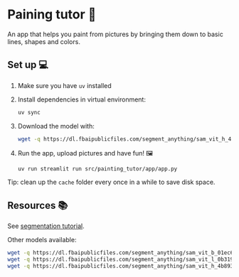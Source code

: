 # Paining tutor 🎨

An app that helps you paint from pictures by bringing them down to basic lines, shapes and colors.

## Set up 💻

1. Make sure you have `uv` installed
2. Install dependencies in virtual environment:

    ```bash
    uv sync
    ```

3. Download the model with:

    ```bash
    wget -q https://dl.fbaipublicfiles.com/segment_anything/sam_vit_h_4b8939.pth -P model
    ```

4. Run the app, upload pictures and have fun! 🖼️

    ```bash
    uv run streamlit run src/painting_tutor/app/app.py
    ```

Tip: clean up the `cache` folder every once in a while to save disk space.

## Resources 📚

See [segmentation tutorial](https://colab.research.google.com/github/roboflow-ai/notebooks/blob/main/notebooks/how-to-segment-anything-with-sam.ipynb?ref=blog.roboflow.com#scrollTo=Aszw1OxBwowI).

Other models available:

```bash
wget -q https://dl.fbaipublicfiles.com/segment_anything/sam_vit_b_01ec64.pth -P model
wget -q https://dl.fbaipublicfiles.com/segment_anything/sam_vit_l_0b3195.pth -P model
wget -q https://dl.fbaipublicfiles.com/segment_anything/sam_vit_h_4b8939.pth -P model
```
